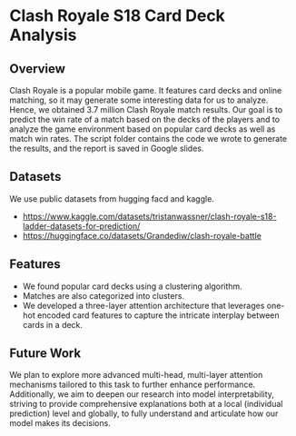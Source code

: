# Clash Royale S18 Card Deck Analysis

## Overview
Clash Royale is a popular mobile game. It features card decks and online matching, so it may generate some interesting data for us to analyze. 
Hence, we obtained 3.7 million Clash Royale match results. Our goal is to predict the win rate of a match based on the decks of the players and to analyze
the game environment based on popular card decks as well as match win rates. The script folder contains the code we wrote to generate the results, and the 
report is saved in Google slides. 

## Datasets
We use public datasets from hugging facd and kaggle.
- https://www.kaggle.com/datasets/tristanwassner/clash-royale-s18-ladder-datasets-for-prediction/
- https://huggingface.co/datasets/Grandediw/clash-royale-battle

## Features
- We found popular card decks using a clustering algorithm. 
- Matches are also categorized into clusters. 
- We developed a three-layer attention architecture that leverages one-hot encoded card features to capture the intricate interplay between cards in a deck.

## Future Work
We plan to explore more advanced multi-head, multi-layer attention mechanisms tailored to this task to further enhance performance. Additionally, we aim to deepen our research into model interpretability, striving to provide comprehensive explanations both at a local (individual prediction) level and globally, to fully understand and articulate how our model makes its decisions.
